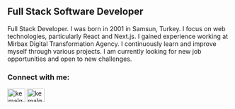 <h2 align="left">Full Stack Software Developer</h2>

Full Stack Developer. I was born in 2001 in Samsun, Turkey. I focus on web technologies, particularly React and Next.js. I gained experience working at Mirbax Digital Transformation Agency. I continuously learn and improve myself through various projects. I am currently looking for new job opportunities and open to new challenges.


<h3 align="left">Connect with me:</h3>
<p align="left">
<a href="https://twitter.com/kegundogdu" target="blank"><img align="center" src="https://raw.githubusercontent.com/rahuldkjain/github-profile-readme-generator/master/src/images/icons/Social/twitter.svg" alt="kemalgundogdu" height="30" width="40" /></a>
<a href="https://linkedin.com/in/kegundogdu" target="blank"><img align="center" src="https://raw.githubusercontent.com/rahuldkjain/github-profile-readme-generator/master/src/images/icons/Social/linked-in-alt.svg" alt="kemalgundogdu" height="30" width="40" /></a>
</p>
